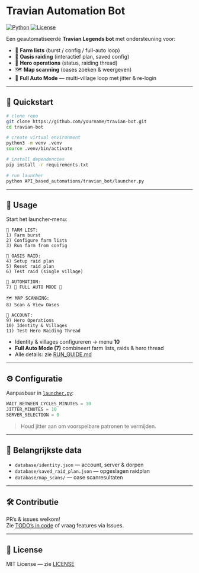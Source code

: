 # Travian Automation Bot

[![Python](https://img.shields.io/badge/python-3.10+-blue.svg)](https://www.python.org/)
[![License](https://img.shields.io/badge/license-MIT-green.svg)](LICENSE)

Een geautomatiseerde **Travian Legends bot** met ondersteuning voor:
- 🌾 **Farm lists** (burst / config / full-auto loop)
- 🏰 **Oasis raiding** (interactief plan, saved config)
- 🦸 **Hero operations** (status, raiding thread)
- 🗺️ **Map scanning** (oases zoeken & weergeven)
- 👑 **Full Auto Mode** — multi-village loop met jitter & re-login

---

## 🚀 Quickstart

```bash
# clone repo
git clone https://github.com/yourname/travian-bot.git
cd travian-bot

# create virtual environment
python3 -m venv .venv
source .venv/bin/activate

# install dependencies
pip install -r requirements.txt

# run launcher
python API_based_automations/travian_bot/launcher.py
```

---

## 📖 Usage

Start het launcher-menu:

```
🌾 FARM LIST:
1) Farm burst
2) Configure farm lists
3) Run farm from config

🏰 OASIS RAID:
4) Setup raid plan
5) Reset raid plan
6) Test raid (single village)

🤖 AUTOMATION:
7) 👑 FULL AUTO MODE 👑

🗺️ MAP SCANNING:
8) Scan & View Oases

👤 ACCOUNT:
9) Hero Operations
10) Identity & Villages
11) Test Hero Raiding Thread
```

- Identity & villages configureren → menu **10**
- **Full Auto Mode (7)** combineert farm lists, raids & hero thread
- Alle details: zie [RUN_GUIDE.md](./RUN_GUIDE.md)

---

## ⚙️ Configuratie

Aanpasbaar in [`launcher.py`](API_based_automations/travian_bot/launcher.py):

```python
WAIT_BETWEEN_CYCLES_MINUTES = 10
JITTER_MINUTES = 10
SERVER_SELECTION = 0
```

> Houd jitter aan om voorspelbare patronen te vermijden.

---

## 📂 Belangrijkste data

- `database/identity.json` — account, server & dorpen
- `database/saved_raid_plan.json` — opgeslagen raidplan
- `database/map_scans/` — oase scanresultaten

---

## 🛠️ Contributie

PR’s & issues welkom!  
Zie [TODO’s in code](./QUICK_RECON.md) of vraag features via Issues.

---

## 📜 License

MIT License — zie [LICENSE](./LICENSE)
